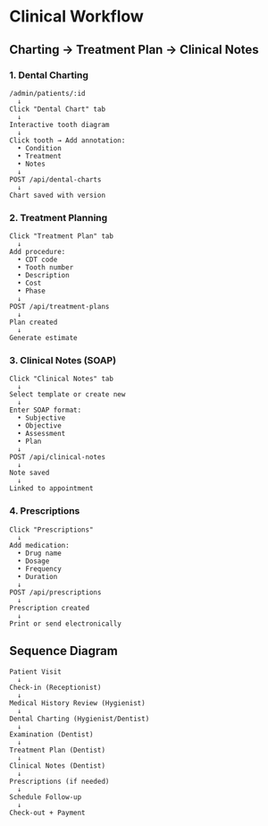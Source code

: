 # Clinical Workflow

## Charting → Treatment Plan → Clinical Notes

### 1. Dental Charting
```
/admin/patients/:id
  ↓
Click "Dental Chart" tab
  ↓
Interactive tooth diagram
  ↓
Click tooth → Add annotation:
  • Condition
  • Treatment
  • Notes
  ↓
POST /api/dental-charts
  ↓
Chart saved with version
```

### 2. Treatment Planning
```
Click "Treatment Plan" tab
  ↓
Add procedure:
  • CDT code
  • Tooth number
  • Description
  • Cost
  • Phase
  ↓
POST /api/treatment-plans
  ↓
Plan created
  ↓
Generate estimate
```

### 3. Clinical Notes (SOAP)
```
Click "Clinical Notes" tab
  ↓
Select template or create new
  ↓
Enter SOAP format:
  • Subjective
  • Objective
  • Assessment
  • Plan
  ↓
POST /api/clinical-notes
  ↓
Note saved
  ↓
Linked to appointment
```

### 4. Prescriptions
```
Click "Prescriptions"
  ↓
Add medication:
  • Drug name
  • Dosage
  • Frequency
  • Duration
  ↓
POST /api/prescriptions
  ↓
Prescription created
  ↓
Print or send electronically
```

## Sequence Diagram

```
Patient Visit
  ↓
Check-in (Receptionist)
  ↓
Medical History Review (Hygienist)
  ↓
Dental Charting (Hygienist/Dentist)
  ↓
Examination (Dentist)
  ↓
Treatment Plan (Dentist)
  ↓
Clinical Notes (Dentist)
  ↓
Prescriptions (if needed)
  ↓
Schedule Follow-up
  ↓
Check-out + Payment
```
